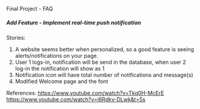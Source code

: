 Final Project - FAQ

<h5>Add Feature - Implement real-time push notification </h5>

Stories:

1. A website seems better when personalized, so a good 
feature is seeing alerts/notifications on your page.
2. User 1 logs-in, notification will be send in the database, when 
user 2 log-in the notification will show as 1
3. Notification icon will have total number of notifications and message(s)
4. Modified Welcome page and the font

References: 
https://www.youtube.com/watch?v=Tkq0H-McErE
https://www.youtube.com/watch?v=i6Rdkv-DLwk&t=5s
